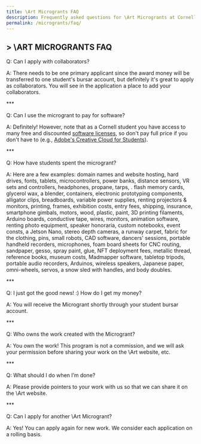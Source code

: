 ```yaml
---
title: \Art Microgrants FAQ
description: Frequently asked questions for \Art Microgrants at Cornell Tech.
permalink: /microgrants/faq/
---
```


## > \ART MICROGRANTS FAQ

Q: Can I apply with collaborators?

A: There needs to be one primary applicant since the award money will be transferred to one student's bursar account, but definitely it's great to apply as collaborators. You will see in the application a place to add your collaborators.

\*\*\*

Q: Can I use the microgrant to pay for software?

A: Definitely! However, note that as a Cornell student you have access to many free and discounted [software licenses](https://it.cornell.edu/software-licensing/licensed-software-students), so don't pay full price if you don't have to (e.g., [Adobe's Creative Cloud for Students](https://it.cornell.edu/software-licensing/adobe-licensing-summary#section-5)).

\*\*\*

Q: How have students spent the microgrant?

A: Here are a few examples: domain names and website hosting, hard drives, fonts, tablets, microcontrollers, power banks, distance sensors, VR sets and controllers, headphones, propane, tarps, . flash memory cards, glycerol wax, a blender, containers, electronic prototyping components, alligator clips, breadboards, variable power supplies, renting projectors & monitors, printing, frames, exhibition costs, entry fees, shipping, insurance, smartphone gimbals, motors, wood, plastic, paint, 3D printing filaments, Arduino boards, conductive tape, wires, monitors, animation software, renting photo equipment, speaker honoraria, custom notebooks, event consts, a Jetson Nano, stereo depth cameras, a runway carpet, fabric for the clothing, pins, small robots, CAD software, dancers' sessions, portable handheld recorders, microphones, foam board sheets for CNC routing, sandpaper, gesso, spray paint, glue, NFT deployment fees, metallic thread, reference books, museum costs, Madmapper software, tabletop tripods, portable audio recorders, Arduinos, wireless speakers, Japanese paper, omni-wheels, servos, a snow sled with handles, and body doubles.

\*\*\*

Q: I just got the good news! :) How do I get my money?

A: You will receive the Microgrant shortly through your student bursar account.

\*\*\*

Q: Who owns the work created with the Microgrant?

A: You own the work! This program is not a commission, and we will ask your permission before sharing your work on the \Art website, etc.

\*\*\*

Q: What should I do when I’m done?

A: Please provide pointers to your work with us so that we can share it on the \Art website.

\*\*\*

Q: Can I apply for another \Art Microgrant?

A: Yes! You can apply again for new work. We consider each application on a rolling basis.
